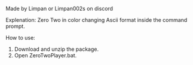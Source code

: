 Made by Limpan or Limpan002s on discord

Explenation: 
Zero Two in color changing Ascii format inside the command prompt.

How to use:
1. Download and unzip the package.
2. Open ZeroTwoPlayer.bat.
